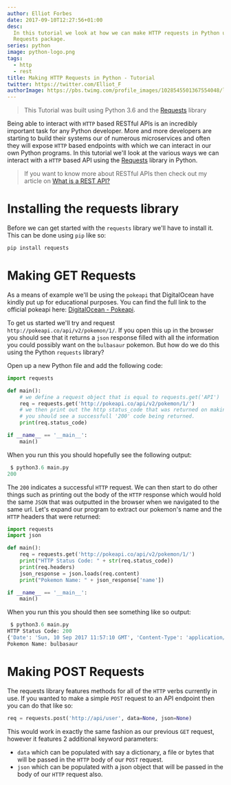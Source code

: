 ```yaml
---
author: Elliot Forbes
date: 2017-09-10T12:27:56+01:00
desc:
  In this tutorial we look at how we can make HTTP requests in Python using the
  Requests package.
series: python
image: python-logo.png
tags:
  - http
  - rest
title: Making HTTP Requests in Python - Tutorial
twitter: https://twitter.com/Elliot_F
authorImage: https://pbs.twimg.com/profile_images/1028545501367554048/lzr43cQv_400x400.jpg
---
```


> This Tutorial was built using Python 3.6 and the
> [Requests](http://docs.python-requests.org/en/master/) library

Being able to interact with `HTTP` based RESTful APIs is an incredibly important
task for any Python developer. More and more developers are starting to build
their systems our of numerous microservices and often they will expose `HTTP`
based endpoints with which we can interact in our own Python programs. In this
tutorial we'll look at the various ways we can interact with a `HTTP` based API
using the [Requests](http://docs.python-requests.org/en/master/) library in
Python.

> If you want to know more about RESTful APIs then check out my article on
> [What is a REST API?](/general/what-is-a-rest-api/)

# Installing the requests library

Before we can get started with the `requests` library we'll have to install it.
This can be done using `pip` like so:

```py
pip install requests
```

# Making GET Requests

As a means of example we'll be using the `pokeapi` that DigitalOcean have kindly
put up for educational purposes. You can find the full link to the official
pokeapi here: [DigitalOcean - Pokeapi](https://pokeapi.co/).

To get us started we'll try and request `http://pokeapi.co/api/v2/pokemon/1/`.
If you open this up in the browser you should see that it returns a `json`
response filled with all the information you could possibly want on the
`bulbasaur` pokemon. But how do we do this using the Python `requests` library?

Open up a new Python file and add the following code:

```py
import requests

def main():
    # we define a request object that is equal to requests.get('API')
    req = requests.get('http://pokeapi.co/api/v2/pokemon/1/')
    # we then print out the http status_code that was returned on making this request
    # you should see a successfull '200' code being returned.
    print(req.status_code)

if __name__ == '__main__':
    main()
```

When you run this you should hopefully see the following output:

```py
 $ python3.6 main.py
200
```

The `200` indicates a successful `HTTP` request. We can then start to do other
things such as printing out the body of the `HTTP` response which would hold the
same `JSON` that was outputted in the browser when we navigated to the same url.
Let's expand our program to extract our pokemon's name and the `HTTP` headers
that were returned:

```py
import requests
import json

def main():
    req = requests.get('http://pokeapi.co/api/v2/pokemon/1/')
    print("HTTP Status Code: " + str(req.status_code))
    print(req.headers)
    json_response = json.loads(req.content)
    print("Pokemon Name: " + json_response['name'])

if __name__ == '__main__':
    main()
```

When you run this you should then see something like so output:

```py
 $ python3.6 main.py
HTTP Status Code: 200
{'Date': 'Sun, 10 Sep 2017 11:57:10 GMT', 'Content-Type': 'application/json', 'Transfer-Encoding': 'chunked', 'Connection': 'keep-alive', 'Set-Cookie': '__cfduid=d6fed90089a596b94eaad6b530d584ffa1505044630; expires=Mon, 10-Sep-18 11:57:10 GMT; path=/; domain=.pokeapi.co; HttpOnly', 'Vary': 'Accept-Encoding, Cookie', 'X-Frame-Options': 'SAMEORIGIN', 'Allow': 'GET, HEAD, OPTIONS', 'X-XSS-Protection': '1; mode=block', 'Content-Encoding': 'gzip', 'Server': 'cloudflare-nginx', 'CF-RAY': '39c2354985bc6b8b-LHR'}
Pokemon Name: bulbasaur
```

# Making POST Requests

The requests library features methods for all of the `HTTP` verbs currently in
use. If you wanted to make a simple `POST` request to an API endpoint then you
can do that like so:

```py
req = requests.post('http://api/user', data=None, json=None)
```

This would work in exactly the same fashion as our previous `GET` request,
however it features 2 additional keyword parameters:

- `data` which can be populated with say a dictionary, a file or bytes that will
  be passed in the `HTTP` body of our `POST` request.
- `json` which can be populated with a json object that will be passed in the
  body of our `HTTP` request also.

